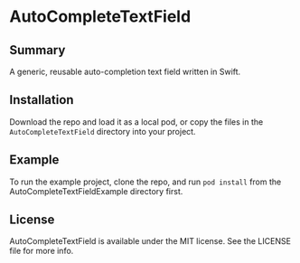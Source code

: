 # AutoCompleteTextField

## Summary

A generic, reusable auto-completion text field written in Swift.

## Installation

Download the repo and load it as a local pod, or copy the files in the `AutoCompleteTextField` directory into your project.

## Example

To run the example project, clone the repo, and run `pod install` from the AutoCompleteTextFieldExample directory first.

## License

AutoCompleteTextField is available under the MIT license. See the LICENSE file for more info.
